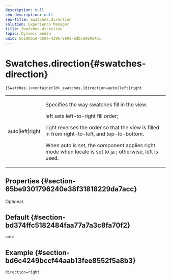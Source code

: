 ```yaml
---
description: null
seo-description: null
seo-title: Swatches.direction
solution: Experience Manager
title: Swatches.direction
topic: Dynamic media
uuid: 56190b1e-c69a-4296-8e91-adbce0801401
---
```


# Swatches.direction{#swatches-direction}

 `[Swatches.|<containerId>_swatches.]direction=auto|left|right`

<table id="table_B4B930A32C0742F4932BF071B9EEA9F4"> 
 <tbody> 
  <tr> 
   <td> <p> <span class="codeph"> auto|left|right </span> </p> </td> 
   <td> <p> Specifies the way swatches fill in the view. </p> <p> <span class="codeph"> left </span> sets left-to-right fill order; </p> <p> <span class="codeph"> right </span> reverses the order so that the view is filled in from right-to-left, and top-to-bottom. </p> <p>When <span class="codeph"> auto </span> is set, the component applies <span class="codeph"> right </span> mode when locale is set to <span class="codeph"> ja </span>; otherwise, left is used. </p> </td> 
  </tr> 
 </tbody> 
</table>

## Properties {#section-65be9301796240e38f31818229da7acc}

Optional.

## Default {#section-bd374ffc5182484faa77a7a3c8fa70f2}

`auto`

## Example {#section-bd6c4249bccf44aab13fee8552f5a8b3}

`direction=right` 
